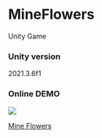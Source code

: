 # MineFlowers
Unity Game

### Unity version
2021.3.6f1

### Online DEMO

![](https://img.shields.io/github/actions/workflow/status/EbrithilNogare/MineFlowers/main.yml)

[Mine Flowers](https://ebrithilnogare.github.io/MineFlowers/)
